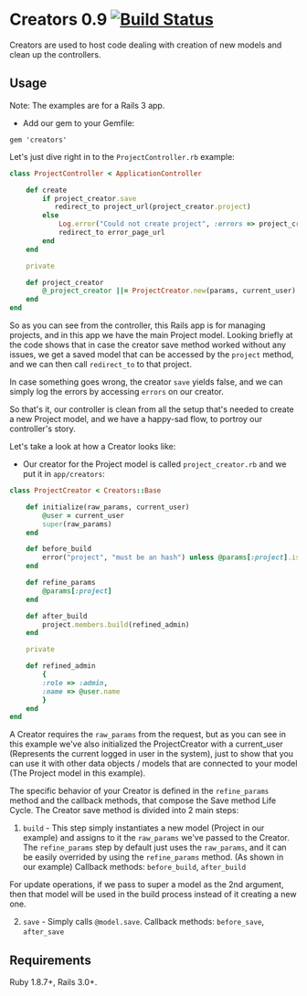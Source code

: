 # Creators 0.9  [![Build Status](https://secure.travis-ci.org/TheGiftsProject/Creators.png)](http://travis-ci.org/TheGiftsProject/Creators)

Creators are used to host code dealing with creation of new models and clean up the controllers.

## Usage

Note: The examples are for a Rails 3 app.

* Add our gem to your Gemfile:

`gem 'creators'`

Let's just dive right in to the `ProjectController.rb` example:

```ruby
class ProjectController < ApplicationController

    def create
        if project_creator.save
           redirect_to project_url(project_creator.project)
        else
            Log.error("Could not create project", :errors => project_creator.errors)
            redirect_to error_page_url
        end
    end

    private

    def project_creator
        @_project_creator ||= ProjectCreator.new(params, current_user)
    end
end
```

So as you can see from the controller, this Rails app is for managing projects, and in this app we have the main
Project model. Looking briefly at the code shows that in case the creator save method worked without any issues,
we get a saved model that can be accessed by the `project` method, and we can then call `redirect_to` to that project.

In case something goes wrong, the creator `save` yields false, and we can simply log the errors by accessing `errors`
on our creator.

So that's it, our controller is clean from all the setup that's needed to create a new Project model, and we have a
happy-sad flow, to portroy our controller's story.

Let's take a look at how a Creator looks like:

* Our creator for the Project model is called `project_creator.rb` and we put it in `app/creators`:

```ruby
class ProjectCreator < Creators::Base

    def initialize(raw_params, current_user)
        @user = current_user
        super(raw_params)
    end

    def before_build
        error("project", "must be an hash") unless @params[:project].is_a? Hash
    end

    def refine_params
        @params[:project]
    end

    def after_build
        project.members.build(refined_admin)
    end

    private

    def refined_admin
        {
        :role => :admin,
        :name => @user.name
        }
    end
end
```

A Creator requires the `raw_params` from the request, but as you can see in this example we've also initialized
the ProjectCreator with a current_user (Represents the current logged in user in the system), just to show that you
can use it with other data objects / models that are connected to your model (The Project model in this example).

The specific behavior of your Creator is defined in the `refine_params` method and the callback methods, that compose
the Save method Life Cycle. The Creator save method is divided into 2 main steps:

1) `build` - This step simply instantiates a new model (Project in our example) and assigns to it the `raw_params` we've
passed to the Creator. The `refine_params` step by default just uses the `raw_params`, and it can be easily overrided by
using the `refine_params` method. (As shown in our example)
Callback methods: `before_build`, `after_build`

For update operations, if we pass to super a model as the 2nd argument, then that model will be used
in the build process instead of it creating a new one.

2) `save` - Simply calls `@model.save`.
Callback methods: `before_save`, `after_save`


## Requirements

Ruby 1.8.7+, Rails 3.0+.